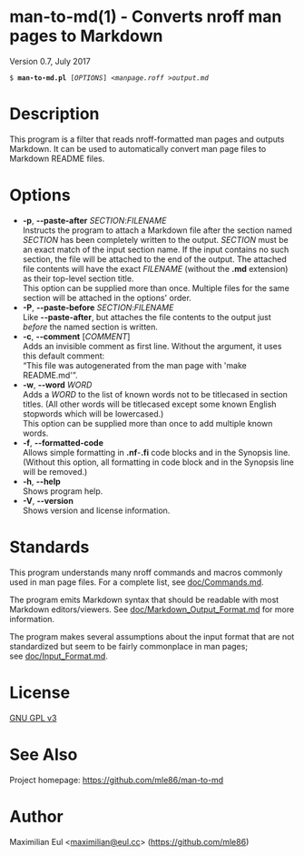 [//]: # (This file was autogenerated from the man page with 'make README.md')

# man-to-md(1) - Converts nroff man pages to Markdown

Version 0.7, July 2017

<pre><code>$ <b>man-to-md.pl</b> [<i>OPTIONS</i>] &lt;<i>manpage.roff</i> ><i>output.md</i></code></pre>

# Description

This program is a filter
that reads nroff-formatted man pages
and outputs Markdown.
It can be used to automatically convert
man page files
to Markdown README files.

# Options


* **-p**, **--paste-after** *SECTION*:*FILENAME*  
  Instructs the program to attach a Markdown file
  after the section named *SECTION*
  has been completely written to the output.
  *SECTION* must be an exact match of the input section name.
  If the input contains no such section,
  the file will be attached to the end of the output.
  The attached file contents will have the exact *FILENAME* (without the **.md** extension)
  as their top-level section title.  
  This option can be supplied more than once.
  Multiple files for the same section will be attached in the options' order.
* **-P**, **--paste-before** *SECTION*:*FILENAME*  
  Like **--paste-after**,
  but attaches the file contents
  to the output
  just *before* the named section is written.
* **-c**, **--comment** [*COMMENT*]  
  Adds an invisible comment as first line.
  Without the argument, it uses this default comment:  
  “This file was autogenerated from the man page with 'make README.md'”.
* **-w**, **--word** *WORD*  
  Adds a *WORD* to the list of known words
  not to be titlecased in section titles.
  (All other words will be titlecased
  except some known English stopwords which will be lowercased.)  
  This option can be supplied more than once
  to add multiple known words.
* **-f**, **--formatted-code**  
  Allows simple formatting in **.nf**-**.fi** code blocks
  and in the Synopsis line.
  (Without this option,
  all formatting in code block and in the Synopsis line
  will be removed.)
* **-h**, **--help**  
  Shows program help.
* **-V**, **--version**  
  Shows version and license information.

# Standards

This program understands many nroff commands and macros commonly used in man page files.
For a complete list, see&nbsp;[doc/Commands.md](doc/Commands.md).

The program emits Markdown syntax
that should be readable with most Markdown editors/viewers.
See&nbsp;[doc/Markdown_Output_Format.md](doc/Markdown_Output_Format.md)
for more information.

The program makes several assumptions about the input format
that are not standardized
but seem to be fairly commonplace
in man pages; see&nbsp;[doc/Input_Format.md](doc/Input_Format.md).

# License

[GNU GPL v3](http://gnu.org/licenses/gpl.html)

# See Also

Project homepage:
https://github.com/mle86/man-to-md

# Author

Maximilian Eul
&lt;[maximilian@eul.cc](mailto:maximilian@eul.cc)>
(https://github.com/mle86)
